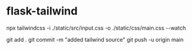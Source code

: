 # flask-tailwind

npx tailwindcss -i ./static/src/input.css -o ./static/css/main.css --watch

git add .
git commit -m "added tailwind source"
git push -u origin main


